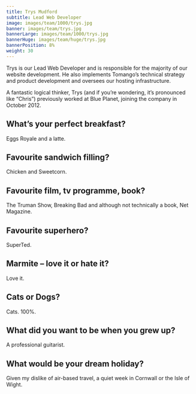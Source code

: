 ```yaml
---
title: Trys Mudford
subtitle: Lead Web Developer
image: images/team/1000/trys.jpg
banner: images/team/trys.jpg
bannerLarge: images/team/1000/trys.jpg
bannerHuge: images/team/huge/trys.jpg
bannerPosition: 8%
weight: 30
---
```


Trys is our Lead Web Developer and is responsible for the majority of our website development. He also implements Tomango’s technical strategy and product development and oversees our hosting infrastructure.

A fantastic logical thinker, Trys (and if you’re wondering, it’s pronounced like “Chris”) previously worked at Blue Planet, joining the company in October 2012.

## What’s your perfect breakfast?
Eggs Royale and a latte.

## Favourite sandwich filling?
Chicken and Sweetcorn.

## Favourite film, tv programme, book?
The Truman Show, Breaking Bad and although not technically a book, Net Magazine.

## Favourite superhero?
SuperTed.

## Marmite – love it or hate it?
Love it.

## Cats or Dogs?
Cats. 100%.

## What did you want to be when you grew up?
A professional guitarist.

## What would be your dream holiday?
Given my dislike of air-based travel, a quiet week in Cornwall or the Isle of Wight.
